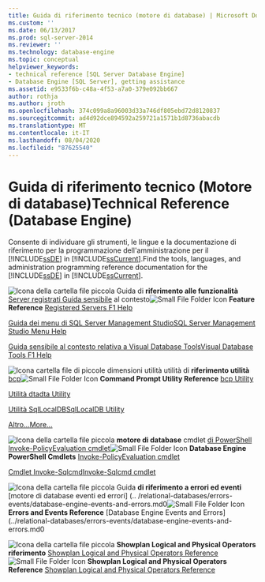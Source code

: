 ```yaml
---
title: Guida di riferimento tecnico (motore di database) | Microsoft Docs
ms.custom: ''
ms.date: 06/13/2017
ms.prod: sql-server-2014
ms.reviewer: ''
ms.technology: database-engine
ms.topic: conceptual
helpviewer_keywords:
- technical reference [SQL Server Database Engine]
- Database Engine [SQL Server], getting assistance
ms.assetid: e9533f6b-c48a-4f53-a7a0-379e092bb667
author: rothja
ms.author: jroth
ms.openlocfilehash: 374c099a8a96003d33a746df805ebd72d8120837
ms.sourcegitcommit: ad4d92dce894592a259721a1571b1d8736abacdb
ms.translationtype: MT
ms.contentlocale: it-IT
ms.lasthandoff: 08/04/2020
ms.locfileid: "87625540"
---
```

# <a name="technical-reference-database-engine"></a><span data-ttu-id="646ba-102">Guida di riferimento tecnico (Motore di database)</span><span class="sxs-lookup"><span data-stu-id="646ba-102">Technical Reference (Database Engine)</span></span>
  <span data-ttu-id="646ba-103">Consente di individuare gli strumenti, le lingue e la documentazione di riferimento per la programmazione dell'amministrazione per il [!INCLUDE[ssDE](../includes/ssde-md.md)] in [!INCLUDE[ssCurrent](../includes/sscurrent-md.md)].</span><span class="sxs-lookup"><span data-stu-id="646ba-103">Find the tools, languages, and administration programming reference documentation for the [!INCLUDE[ssDE](../includes/ssde-md.md)] in [!INCLUDE[ssCurrent](../includes/sscurrent-md.md)].</span></span>

 <span data-ttu-id="646ba-104">![Icona della cartella file piccola](../../2014/integration-services/media/filefolder-small.gif "Icona della cartella file piccola") Guida di **riferimento alle funzionalità** [Server registrati Guida sensibile](../ssms/register-servers/registered-servers-f1-help.md) al contesto</span><span class="sxs-lookup"><span data-stu-id="646ba-104">![Small File Folder Icon](../../2014/integration-services/media/filefolder-small.gif "Small File Folder Icon") **Feature Reference** [Registered Servers F1 Help](../ssms/register-servers/registered-servers-f1-help.md)</span></span>

 [<span data-ttu-id="646ba-105">Guida dei menu di SQL Server Management Studio</span><span class="sxs-lookup"><span data-stu-id="646ba-105">SQL Server Management Studio Menu Help</span></span>](../ssms/menu-help/sql-server-management-studio-menu-help.md)

 [<span data-ttu-id="646ba-106">Guida sensibile al contesto relativa a Visual Database Tools</span><span class="sxs-lookup"><span data-stu-id="646ba-106">Visual Database Tools F1 Help</span></span>](../ssms/visual-db-tools/visual-database-tools-f1-help.md)

 <span data-ttu-id="646ba-107">![Icona cartella file di piccole dimensioni](../../2014/integration-services/media/filefolder-small.gif "Icona della cartella file piccola") utilità utilità di **riferimento utilità** [bcp](../tools/bcp-utility.md)</span><span class="sxs-lookup"><span data-stu-id="646ba-107">![Small File Folder Icon](../../2014/integration-services/media/filefolder-small.gif "Small File Folder Icon") **Command Prompt Utility Reference** [bcp Utility](../tools/bcp-utility.md)</span></span>

 [<span data-ttu-id="646ba-108">Utilità dta</span><span class="sxs-lookup"><span data-stu-id="646ba-108">dta Utility</span></span>](../tools/dta/dta-utility.md)

 [<span data-ttu-id="646ba-109">Utilità SqlLocalDB</span><span class="sxs-lookup"><span data-stu-id="646ba-109">SqlLocalDB Utility</span></span>](../tools/sqllocaldb-utility.md)

 [<span data-ttu-id="646ba-110">Altro...</span><span class="sxs-lookup"><span data-stu-id="646ba-110">More...</span></span>](../tools/command-prompt-utility-reference-database-engine.md)

 <span data-ttu-id="646ba-111">![Icona della cartella file piccola](../../2014/integration-services/media/filefolder-small.gif "Icona della cartella file piccola") **motore di database** cmdlet [di PowerShell Invoke-PolicyEvaluation cmdlet](../../2014/database-engine/invoke-policyevaluation-cmdlet.md)</span><span class="sxs-lookup"><span data-stu-id="646ba-111">![Small File Folder Icon](../../2014/integration-services/media/filefolder-small.gif "Small File Folder Icon") **Database Engine PowerShell Cmdlets** [Invoke-PolicyEvaluation cmdlet](../../2014/database-engine/invoke-policyevaluation-cmdlet.md)</span></span>

 [<span data-ttu-id="646ba-112">Cmdlet Invoke-Sqlcmd</span><span class="sxs-lookup"><span data-stu-id="646ba-112">Invoke-Sqlcmd cmdlet</span></span>](../../2014/database-engine/invoke-sqlcmd-cmdlet.md)

 <span data-ttu-id="646ba-113">![Icona della cartella file piccola](../../2014/integration-services/media/filefolder-small.gif "Icona della cartella file piccola") Guida **di riferimento a errori ed eventi** [motore di database eventi ed errori] (.. /relational-databases/errors-events/database-engine-events-and-errors.md0</span><span class="sxs-lookup"><span data-stu-id="646ba-113">![Small File Folder Icon](../../2014/integration-services/media/filefolder-small.gif "Small File Folder Icon") **Errors and Events Reference** [Database Engine Events and Errors](../relational-databases/errors-events/database-engine-events-and-errors.md0</span></span>

 <span data-ttu-id="646ba-114">![Icona della cartella file piccola](../../2014/integration-services/media/filefolder-small.gif "Icona della cartella file piccola") **Showplan Logical and Physical Operators riferimento** [Showplan Logical and Physical Operators Reference](../relational-databases/showplan-logical-and-physical-operators-reference.md)</span><span class="sxs-lookup"><span data-stu-id="646ba-114">![Small File Folder Icon](../../2014/integration-services/media/filefolder-small.gif "Small File Folder Icon") **Showplan Logical and Physical Operators Reference** [Showplan Logical and Physical Operators Reference](../relational-databases/showplan-logical-and-physical-operators-reference.md)</span></span>


